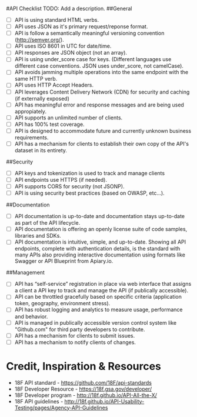#API Checklist
TODO: Add a description.
##General
- [ ] API is using standard HTML verbs.
- [ ] API uses JSON as it's primary request/reponse format.
- [ ] API is follow a semantically meaningful versioning convention (http://semver.org/).
- [ ] API uses ISO 8601 in UTC for date/time.
- [ ] API responses are JSON object (not an array). 
- [ ] API is using under_score case for keys. (Different languages use different case conventions. JSON uses under_score, not camelCase).
- [ ] API avoids jamming multiple operations into the same endpoint with the same HTTP verb.
- [ ] API uses HTTP Accept Headers.
- [ ] API leverages Content Delivery Network (CDN) for security and caching (if externally exposed)
- [ ] API has meaningful error and response messages and are being used appropiately.
- [ ] API supports an unlimited number of clients.
- [ ] API has 100% test coverage.
- [ ] API is designed to accommodate future and currently unknown business requirements.
- [ ] API has a mechanism for clients to establish their own copy of the API's dataset in its entirety.

##Security
- [ ] API keys and tokenization is used to track and manage clients
- [ ] API endpoints use HTTPS (if needed).
- [ ] API supports CORS for security (not JSONP).
- [ ] API is using security best practices (based on OWASP, etc...).

##Documentation
- [ ] API documentation is up-to-date and documentation stays up-to-date as part of the API lifecycle.
- [ ] API documentation is offering an openly license suite of code samples, libraries and SDKs.
- [ ] API documentation is intuitive, simple, and up-to-date. Showing all API endpoints, complete with authentication details, is the standard with many APIs also providing interactive documentation using formats like Swagger or API Blueprint from Apiary.io.

##Management
- [ ] API has “self-service” registration in place via web interface that assigns a client a API key to track and manage the API (if publically accessible). 
- [ ] API can be throttled gracefully based on specific criteria (application token, geography, environment stress).
- [ ] API has robust logging and analytics to measure usage, performance and behavior.
- [ ] API is managed in publically accessible version control system like "Github.com" for third party developers to contribute.
- [ ] API has a mechanism for clients to submit issues.
- [ ] API has a mechanism to notify clients of changes.

# Credit, Inspiration & Resources
* 18F API standard - https://github.com/18F/api-standards
* 18F Developer Resource - https://18f.gsa.gov/developer/
* 18F Developer program - http://18f.github.io/API-All-the-X/
* 18F API guidelines - http://18f.github.io/API-Usability-Testing/pages/Agency-API-Guidelines
